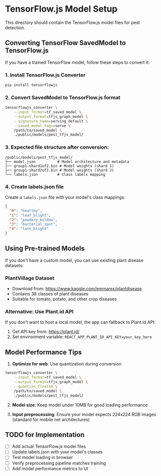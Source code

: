 # TensorFlow.js Model Setup

This directory should contain the TensorFlow.js model files for pest detection.

## Converting TensorFlow SavedModel to TensorFlow.js

If you have a trained TensorFlow model, follow these steps to convert it:

### 1. Install TensorFlow.js Converter
```bash
pip install tensorflowjs
```

### 2. Convert SavedModel to TensorFlow.js format
```bash
tensorflowjs_converter \
    --input_format=tf_saved_model \
    --output_format=tfjs_graph_model \
    --signature_name=serving_default \
    --saved_model_tags=serve \
    /path/to/saved_model \
    ./public/models/pest_tfjs_model/
```

### 3. Expected file structure after conversion:
```
/public/models/pest_tfjs_model/
├── model.json          # Model architecture and metadata
├── group1-shard1of2.bin # Model weights (shard 1)
├── group1-shard2of2.bin # Model weights (shard 2)
└── labels.json         # Class labels mapping
```

### 4. Create labels.json file
Create a `labels.json` file with your model's class mappings:

```json
{
  "0": "healthy",
  "1": "leaf_blight", 
  "2": "powdery_mildew",
  "3": "bacterial_spot",
  "4": "late_blight"
}
```

## Using Pre-trained Models

If you don't have a custom model, you can use existing plant disease datasets:

### PlantVillage Dataset
- Download from: https://www.kaggle.com/emmarex/plantdisease
- Contains 38 classes of plant diseases
- Suitable for tomato, potato, and other crop diseases

### Alternative: Use Plant.id API
If you don't want to host a local model, the app can fallback to Plant.id API:
1. Get API key from: https://plant.id/
2. Set environment variable: `REACT_APP_PLANT_ID_API_KEY=your_key_here`

## Model Performance Tips

1. **Optimize for web**: Use quantization during conversion
```bash
tensorflowjs_converter \
    --input_format=tf_saved_model \
    --output_format=tfjs_graph_model \
    --quantize_float16 \
    /path/to/saved_model \
    ./public/models/pest_tfjs_model/
```

2. **Model size**: Keep model under 10MB for good loading performance

3. **Input preprocessing**: Ensure your model expects 224x224 RGB images (standard for mobile net architectures)

## TODO for Implementation

- [ ] Add actual TensorFlow.js model files
- [ ] Update labels.json with your model's classes  
- [ ] Test model loading in browser
- [ ] Verify preprocessing pipeline matches training
- [ ] Add model performance metrics to UI